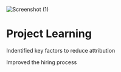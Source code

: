 ![Screenshot (1)](https://user-images.githubusercontent.com/38864451/226317577-d760011d-eb45-47d4-80d6-1667966993d1.png)


# Project Learning #

Indentified key factors to reduce attribution

Improved the hiring process
